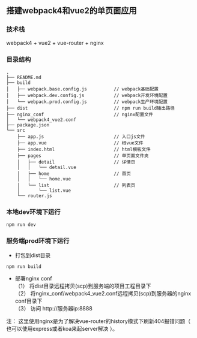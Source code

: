 ## 搭建webpack4和vue2的单页面应用
### 技术栈
webpack4 + vue2 + vue-router + nginx

### 目录结构
```
.
├── README.md
├── build
│   ├── webpack.base.config.js          // webpack基础配置
│   ├── webpack.dev.config.js           // webpack开发环境配置
│   └── webpack.prod.config.js          // webpack生产环境配置
├── dist                                // npm run build输出路径
├── nginx_conf                          // nginx配置文件
│   └── webpack4_vue2.conf
├── package.json
└── src             
    ├── app.js                          // 入口js文件
    ├── app.vue                         // 根vue文件
    ├── index.html                      // html模板文件
    ├── pages                           // 单页面文件夹
    │   ├── detail                      // 详情页
    │   │   └── detail.vue
    │   ├── home                        // 首页
    │   │   └── home.vue
    │   └── list                        // 列表页
    │       └── list.vue
    └── router.js

```

### 本地dev环境下运行
```
npm run dev

```
### 服务端prod环境下运行
* 打包到dist目录
```
npm run build

```
* 部署nginx conf<br/>
（1） 将dist目录远程拷贝(scp)到服务端的项目工程目录下<br/>
（2） 将nginx_conf/webpack4_vue2.conf远程拷贝(scp)到服务器的nginx conf目录下<br/>
（3） 访问 http://服务器ip:8888

 注：
 这里使用nginx是为了解决vue-router的history模式下刷新404报错问题（ 也可以使用express或者koa来起server解决 ）。
